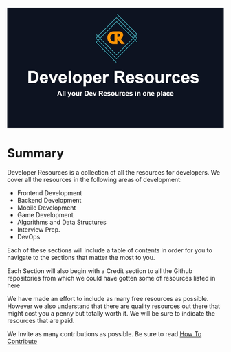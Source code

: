 
![Banner](/Img/Banner.jpg "Banner")


# Summary
Developer Resources is a collection of all the resources for developers.
We cover all the resources in the following areas of development:
* Frontend Development
* Backend Development
* Mobile Development
* Game Development
* Algorithms and Data Structures
* Interview Prep.  
* DevOps

Each of these sections will include a table of contents in order for you to navigate to the sections that matter the most to you.

Each Section will also begin with a Credit section to all the Github repositories from which we could have gotten some of resources listed in here  

We have made an effort to include as many free resources as possible. However we also understand that there are quality resources out there that might cost you a penny but totally worth it.
We will be sure to indicate the resources that are paid.

We Invite as many contributions as possible.
Be sure to read [How To Contribute](CONTRIBUTING.MD)